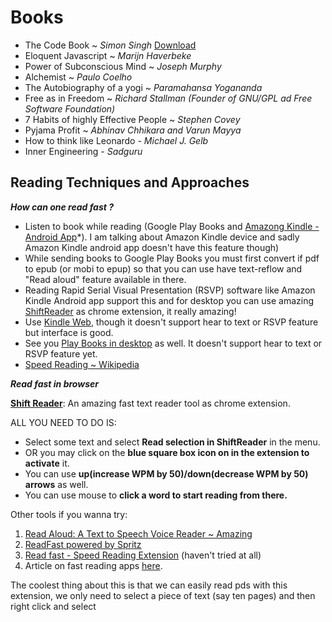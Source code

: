 # Books 

- The Code Book ~ *Simon Singh* [Download](the-code-book.md)
- Eloquent Javascript ~ *Marijn Haverbeke*
- Power of Subconscious Mind ~ *Joseph Murphy*
- Alchemist ~ *Paulo Coelho*
- The Autobiography of a yogi ~ *Paramahansa Yogananda*
- Free as in Freedom ~ *Richard Stallman (Founder of GNU/GPL ad Free Software Foundation)*
- 7 Habits of highly Effective People ~ *Stephen Covey*
- Pyjama Profit ~ *Abhinav Chhikara and Varun Mayya*
- How to think like Leonardo - *Michael J. Gelb*
- Inner Engineering - *Sadguru*

## Reading Techniques and Approaches

***How can one read fast ?***
- Listen to book while reading (Google Play Books and [Amazong Kindle - Android App](https://play.google.com/store/apps/details?id=com.amazon.kindle&hl=en_IN&gl=US)*). I am talking about Amazon Kindle device and sadly Amazon Kindle android app doesn't have this feature though)
- While sending books to Google Play Books you must first convert if pdf to epub (or mobi to epup) so that you can use have text-reflow and "Read aloud" feature available in there.
- Reading Rapid Serial Visual Presentation (RSVP) software like Amazon Kindle Android app support this and for desktop you can use amazing [ShiftReader](https://chrome.google.com/webstore/detail/shiftreader-speed-read-th/clcbpepidaphghjahkionjhffkolcpek?hl=en) as chrome extension, it really amazing!
- Use [Kindle Web](https://read.amazon.com/kindle-library), though it doesn't support hear to text or RSVP feature but interface is good.
- See you [Play Books in desktop](https://play.google.com/books) as well. It doesn't support hear to text or RSVP feature yet.
- [Speed Reading ~ Wikipedia](https://en.wikipedia.org/wiki/Speed_reading)

***Read fast in browser***

**[Shift Reader](https://chrome.google.com/webstore/detail/shiftreader-speed-read-th/clcbpepidaphghjahkionjhffkolcpek/related?hl=en)**: An amazing fast text reader tool as chrome extension.

ALL YOU NEED TO DO IS:

- Select some text and select **Read selection in ShiftReader** in the menu.
- OR you may click on the **blue square box icon on in the extension to activate** it.
- You can use **up(increase WPM by 50)/down(decrease WPM by 50) arrows** as well.
- You can use mouse to **click a word to start reading from there.**

Other tools if you wanna try:

1. [Read Aloud: A Text to Speech Voice Reader ~ Amazing](https://chrome.google.com/webstore/detail/read-aloud-a-text-to-spee/hdhinadidafjejdhmfkjgnolgimiaplp?hl=en)
2. [ReadFast powered by Spritz](https://chrome.google.com/webstore/detail/readfast-powered-by-sprit/blbpafkooanpdcdcndkcckblghjddpke/related?hl=en)
3. [Read fast - Speed Reading Extension](https://chrome.google.com/webstore/detail/read-fast-speed-reading-e/pnffahcjemjliibgcafjpklgmbeknldi?hl=en) (haven't tried at all)
4. Article on fast reading apps [here](https://www.readlax.com/blog/en/5_speed_reading_extensions_chrome).

The coolest thing about this is that we can easily read pds with this extension, we only need to select a piece of text (say ten pages) and then right click and select
